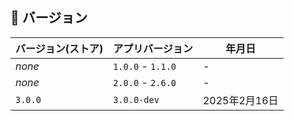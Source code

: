 ## 🔖 バージョン

|バージョン(ストア)|アプリバージョン|年月日|
|---|---|---|
|_none_|`1.0.0` - `1.1.0`|-|
|_none_|`2.0.0` - `2.6.0`|-|
|`3.0.0`|`3.0.0-dev`|2025年2月16日|
